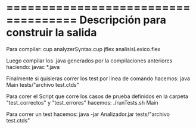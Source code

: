 ====================================
Descripción para construir la salida
===================================

Para compilar:
cup analyzerSyntax.cup
jflex analisisLexico.flex

Luego compilar los .java generados por la compilaciones anteriores haciendo:
javac *.java

Finalmente si quisieras correr los test por linea de comando hacemos:
java Main tests/"archivo test.ctds"

Para corer el Script que corre los casos de prueba definidos en la carpeta "test_correctos" y "test_errores" hacemos:
./runTests.sh Main

Para correr un test hacemos:
java -jar Analizador.jar tests/"archivo test.ctds" 